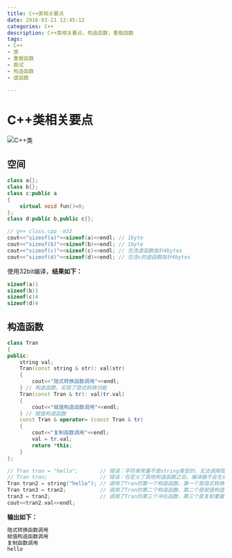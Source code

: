 ```yaml
---
title: C++类相关要点
date: 2016-03-21 12:45:12
categories: C++
description: C++类相关要点，构造函数，重载函数
tags: 
- C++
- 类
- 重载函数
- 面试
- 构造函数
- 虚函数

---
```


# C++类相关要点

![C++类](http://image.coolapk.com/apk_logo/2014/1113/257251_1415867697_4166.png)

## 空间

``` C++
class a{};
class b{};
class c:public a
{
	virtual void fun()=0;
};
class d:public b,public c{};

// g++ class.cpp -m32
cout<<"sizeof(a)"<<sizeof(a)<<endl; // 1byte
cout<<"sizeof(b)"<<sizeof(b)<<endl; // 1byte
cout<<"sizeof(c)"<<sizeof(c)<<endl; // 包含虚函数指针4bytes
cout<<"sizeof(d)"<<sizeof(d)<<endl; // 包含c的虚函数指针4bytes
```

使用32bit编译，**结果如下：**

```C++
sizeof(a)1
sizeof(b)1
sizeof(c)4
sizeof(d)4
```

## 构造函数


``` C++
class Tran
{
public:
	string val;
	Tran(const string & str): val(str)
	{
		cout<<"隐式转换函数调用"<<endl;
	} // 构造函数，实现了隐式转换功能
	Tran(const Tran & tr): val(tr.val)
	{
		cout<<"赋值构造函数调用"<<endl;
	} // 赋值构造函数
	const Tran & operator= (const Tran & tr)
	{
		cout<<"复制函数调用"<<endl;
		val = tr.val;
		return *this;
	}
};

// Tran tran = "hello";       // 错误：字符串常量不是string类型的，无法调用隐式转换函数
// Tran tran;                 // 错误：在定义了其他构造函数之后，编译器不会生成默认无参数的构造函数
Tran tran2 = string("hello"); // 调用了Tran的第一个构造函数，第一个是隐式转换构造函数
Tran tran3 = tran2;           // 调用了Tran的第二个构造函数，第二个是赋值构造函数
tran3 = tran2;                // 调用了Tran的第三个冲在函数，第三个是复制重载函数
cout<<tran2.val<<endl;
```

**输出如下：**

```C++
隐式转换函数调用
赋值构造函数调用
复制函数调用
hello
```
